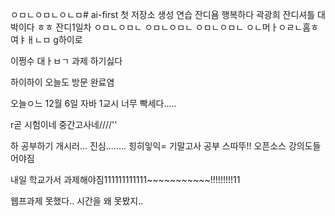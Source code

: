 ㅇㅁㄴㅇㅁㄴㅇㄴㅁ# ai-first
첫 저장소 생성 연습
잔디욤
행복하다 곽광희 잔디셔틀 대박이다 ㅎㅎ
잔디1일차
ㅇㅁㄴㅇㅁㄴ
ㅇㅁㄴㅇㅁㄴ
ㅇㅁㄴㅇㅁㄴ
ㅇㄴ머ㅏㅇㄹㄴ홈ㅎ여ㅑㅐㄴㅁ
g하이로

이쩡수 대ㅏㅂㄱ
과제 하기싫다


하이하이 오늘도 방문 완료염

오늘ㅇ느 12월 6일 자바 1교시 너무 빡세다.....


r곧 시험이네 중간고사네////''

하 공부하기 개시러... 진심........
힝히잏익=
기말고사 공부 스따뚜!!
오픈소스 강의도들어야짐


내일 학교가서 과제해야짐111111111111~~~~~~~~~~~!!!!!!!!!11

웹프과제 못했다.. 시간을 왜 못봤지..
